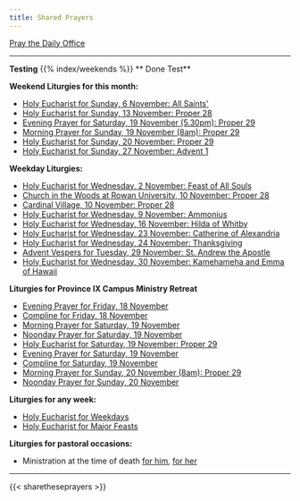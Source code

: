 ```yaml
---
title: Shared Prayers
---
```


[Pray the Daily Office](daily/)

-------------
**Testing**
{{% index/weekends %}}
** Done Test**

**Weekend Liturgies for this month:**
- [Holy Eucharist for Sunday, 6 November: All Saints'](archive/2022/all-saints-day/)
- [Holy Eucharist for Sunday, 13 November: Proper 28](archive/2022/proper-28/)
- [Evening Prayer for Saturday, 19 November (5.30pm): Proper 29](archive/2022/ep-proper-29/)
- [Morning Prayer for Sunday, 19 November (8am): Proper 29](archive/2022/ep-proper-29/)
- [Holy Eucharist for Sunday, 20 November: Proper 29](archive/2022/proper-29-christ-the-king/)
- [Holy Eucharist for Sunday, 27 November: Advent 1](archive/2023/first-sunday-of-advent/)

**Weekday Liturgies:**
- [Holy Eucharist for Wednesday, 2 November: Feast of All Souls](archive/2022/lff2018-all-souls/)
- [Church in the Woods at Rowan University, 10 November: Proper 28](archive/2022/churchinwoods20221110/)
- [Cardinal Village, 10 November: Proper 28](archive/2022/cardinalvillage20221110/)
- [Holy Eucharist for Wednesday, 9 November: Ammonius](archive/2022/lff2018-ammonius/)
- [Holy Eucharist for Wednesday, 16 November: Hilda of Whitby](archive/2022/lff2018-hilda-of-whitby/)
- [Holy Eucharist for Wednesday, 23 November: Catherine of Alexandria](archive/2022/lff2018-catherine-of-alexandria/)
- [Holy Eucharist for Wednesday, 24 November: Thanksgiving](archive/2022/thanksgiving-day/)
- [Advent Vespers for Tuesday, 29 November: St. Andrew the Apostle](archive/2023/lff2018-saint-andrew-the-apostle/)
- [Holy Eucharist for Wednesday, 30 November: Kamehameha and Emma of Hawaii](archive/2023/lff2018-kamehameha/)

**Liturgies for Province IX Campus Ministry Retreat**
- [Evening Prayer for Friday, 18 November](archive/2022/college-retreat-ep-friday/)
- [Compline for Friday, 18 November](daily/compline/compline-wk1/)
- [Morning Prayer for Saturday, 19 November](archive/2022/college-retreat-mp-saturday/)
- [Noonday Prayer for Saturday, 19 November](daily/noonday-sext/)
- [Holy Eucharist for Saturday, 19 November: Proper 29](archive/2022/college-retreat-he-proper-29/)
- [Evening Prayer for Saturday, 19 November](archive/2022/college-retreat-ep-saturday/)
- [Compline for Saturday, 19 November](daily/compline/compline-wk2/)
- [Morning Prayer for Sunday, 20 November (8am): Proper 29](archive/2022/college-retreat-mp-sunday/)
- [Noonday Prayer for Sunday, 20 November](daily/noonday-terce/)


**Liturgies for any week:**
- [Holy Eucharist for Weekdays](archive/he-covid-weekday)
- [Holy Eucharist for Major Feasts](archive/he-covid-feasts)

**Liturgies for pastoral occasions:**
- Ministration at the time of death [for him](archive/occasions/atdeath-m), [for her](archive/occasions/atdeath-f)
------------

{{< sharetheseprayers >}}
